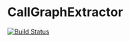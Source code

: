 # CallGraphExtractor

[![Build Status](https://github.com/bergel/CallGraphExtractor.jl/actions/workflows/CI.yml/badge.svg?branch=main)](https://github.com/bergel/CallGraphExtractor.jl/actions/workflows/CI.yml?query=branch%3Amain)
